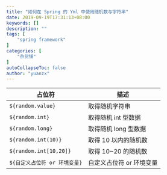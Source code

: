 ```yaml
---
title: "如何在 Spring 的 Yml 中使用随机数与字符串"
date: 2019-09-19T17:31:13+08:00
keywords: []
description: ""
tags: [
    "spring framework"
]
categories: [
    "杂货铺"
]
autoCollapseToc: false
author: "yuanzx"
---
```



| 占位符                        | 描述                     |
| ----------------------------- | ------------------------ |
| `${random.value}`             | 取得随机字符串           |
| `${random.int}`               | 取得随机 int 型数据      |
| `${random.long}`              | 取得随机 long 型数据     |
| `${random.int(10)}`           | 取得 10 以内的随机数     |
| `${random.int[10,20]}`        | 取得 10~20 的随机数      |
| `${自定义占位符 or 环境变量}` | 自定义占位符 or 环境变量 |